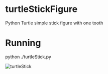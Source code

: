 # turtleStickFigure
Python Turtle simple stick figure with one tooth

# Running

python ./turtleStick.py

![turtleStick](https://user-images.githubusercontent.com/110135593/225664163-18fdd4e4-b525-425a-86a8-26f9d524c5d7.jpg)
